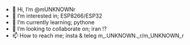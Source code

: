 - 👋 Hi, I’m @mUNKNOWNr
- 👀 I’m interested in; ESP8266/ESP32
- 🌱 I’m currently learning; pythone
- 💞️ I’m looking to collaborate on; iran !?
- 📫 How to reach me; insta & teleg m_.UNKNOWN._r/m_UNKNOWN_r

<!---
mUNKNOWNr/mUNKNOWNr is a ✨ special ✨ repository because its `README.md` (this file) appears on your GitHub profile.
You can click the Preview link to take a look at your changes.
--->
